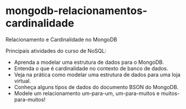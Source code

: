 # mongodb-relacionamentos-cardinalidade
Relacionamento e Cardinalidade no MongoDB

Principais atividades do curso de NoSQL:
- Aprenda a modelar uma estrutura de dados para o MongoDB.
- Entenda o que é cardinalidade no contexto de banco de dados.
- Veja na prática como modelar uma estrutura de dados para uma loja virtual.
- Conheça alguns tipos de dados do documento BSON do MongoDB.
- Modele um relacionamento um-para-um, um-para-muitos e muitos-para-muitos!